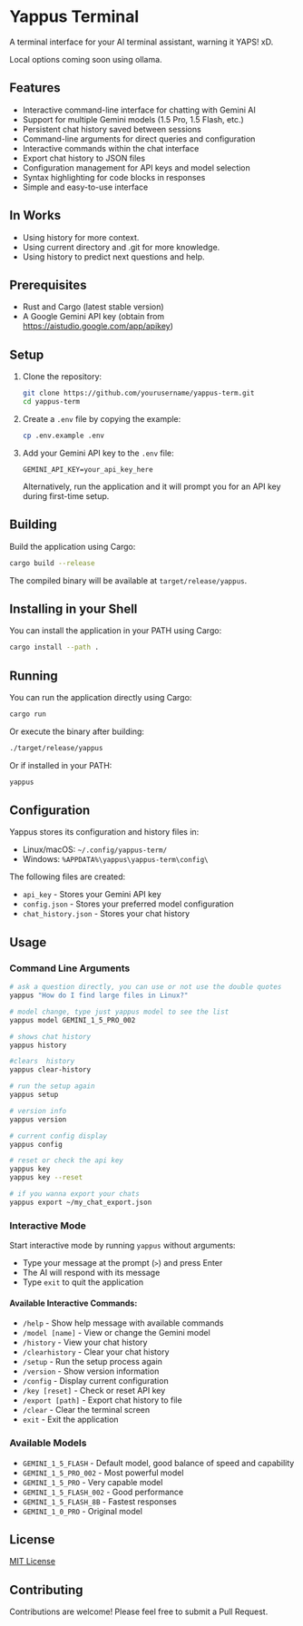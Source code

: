 # Yappus Terminal

A terminal interface for your AI terminal assistant, warning it YAPS! xD.

Local options coming soon using ollama.

## Features

- Interactive command-line interface for chatting with Gemini AI
- Support for multiple Gemini models (1.5 Pro, 1.5 Flash, etc.)
- Persistent chat history saved between sessions
- Command-line arguments for direct queries and configuration
- Interactive commands within the chat interface
- Export chat history to JSON files
- Configuration management for API keys and model selection
- Syntax highlighting for code blocks in responses
- Simple and easy-to-use interface


## In Works
- Using history for more context.
- Using current directory and .git for more knowledge.
- Using history to predict next questions and help.


## Prerequisites

- Rust and Cargo (latest stable version)
- A Google Gemini API key (obtain from https://aistudio.google.com/app/apikey)

## Setup

1. Clone the repository:
   ```bash
   git clone https://github.com/yourusername/yappus-term.git
   cd yappus-term
   ```

2. Create a `.env` file by copying the example:
   ```bash
   cp .env.example .env
   ```

3. Add your Gemini API key to the `.env` file:
   ```
   GEMINI_API_KEY=your_api_key_here
   ```

   Alternatively, run the application and it will prompt you for an API key during first-time setup.

## Building

Build the application using Cargo:

```bash
cargo build --release
```

The compiled binary will be available at `target/release/yappus`.

## Installing in your Shell

You can install the application in your PATH using Cargo:

```bash
cargo install --path .
```

## Running

You can run the application directly using Cargo:

```bash
cargo run
```

Or execute the binary after building:

```bash
./target/release/yappus
```

Or if installed in your PATH:

```bash
yappus
```

## Configuration

Yappus stores its configuration and history files in:
- Linux/macOS: `~/.config/yappus-term/`
- Windows: `%APPDATA%\yappus\yappus-term\config\`

The following files are created:
- `api_key` - Stores your Gemini API key
- `config.json` - Stores your preferred model configuration
- `chat_history.json` - Stores your chat history

## Usage

### Command Line Arguments

```bash
# ask a question directly, you can use or not use the double quotes
yappus "How do I find large files in Linux?"

# model change, type just yappus model to see the list
yappus model GEMINI_1_5_PRO_002

# shows chat history
yappus history

#clears  history
yappus clear-history

# run the setup again
yappus setup

# version info
yappus version

# current config display
yappus config

# reset or check the api key
yappus key
yappus key --reset

# if you wanna export your chats
yappus export ~/my_chat_export.json
```

### Interactive Mode

Start interactive mode by running `yappus` without arguments:

- Type your message at the prompt (`>`) and press Enter
- The AI will respond with its message
- Type `exit` to quit the application

#### Available Interactive Commands:

- `/help` - Show help message with available commands
- `/model [name]` - View or change the Gemini model
- `/history` - View your chat history
- `/clearhistory` - Clear your chat history
- `/setup` - Run the setup process again
- `/version` - Show version information
- `/config` - Display current configuration
- `/key [reset]` - Check or reset API key
- `/export [path]` - Export chat history to file
- `/clear` - Clear the terminal screen
- `exit` - Exit the application

### Available Models

- `GEMINI_1_5_FLASH` - Default model, good balance of speed and capability
- `GEMINI_1_5_PRO_002` - Most powerful model
- `GEMINI_1_5_PRO` - Very capable model
- `GEMINI_1_5_FLASH_002` - Good performance
- `GEMINI_1_5_FLASH_8B` - Fastest responses
- `GEMINI_1_0_PRO` - Original model

## License

[MIT License](LICENSE)

## Contributing

Contributions are welcome! Please feel free to submit a Pull Request.
